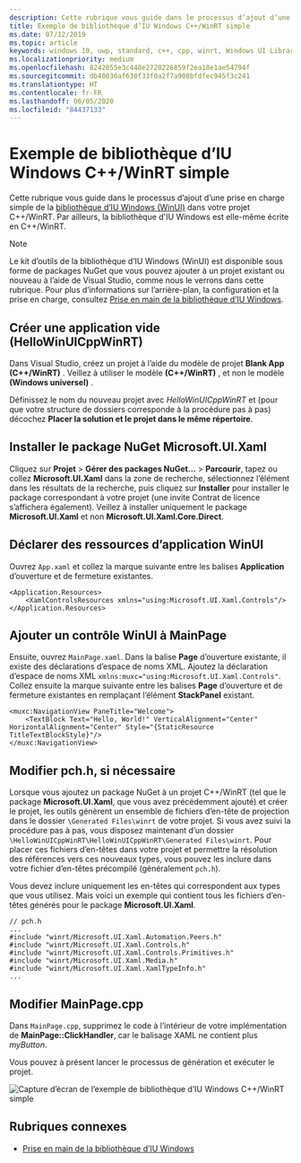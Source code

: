 ```yaml
---
description: Cette rubrique vous guide dans le processus d’ajout d’une prise en charge simple de WinUI dans un projet C++/WinRT.
title: Exemple de bibliothèque d’IU Windows C++/WinRT simple
ms.date: 07/12/2019
ms.topic: article
keywords: windows 10, uwp, standard, c++, cpp, winrt, Windows UI Library, WinUI
ms.localizationpriority: medium
ms.openlocfilehash: 8242055e3c448e2720226859f2ea10e1ae54794f
ms.sourcegitcommit: db48036af630f33f0a2f7a908bfdfec945f3c241
ms.translationtype: HT
ms.contentlocale: fr-FR
ms.lasthandoff: 06/05/2020
ms.locfileid: "84437133"
---
```

# <a name="a-simple-cwinrt-windows-ui-library-example"></a>Exemple de bibliothèque d’IU Windows C++/WinRT simple

Cette rubrique vous guide dans le processus d’ajout d’une prise en charge simple de la [bibliothèque d’IU Windows (WinUI)](https://github.com/Microsoft/microsoft-ui-xaml) dans votre projet C++/WinRT. Par ailleurs, la bibliothèque d'IU Windows est elle-même écrite en C++/WinRT.

> [!NOTE]
> Le kit d’outils de la bibliothèque d’IU Windows (WinUI) est disponible sous forme de packages NuGet que vous pouvez ajouter à un projet existant ou nouveau à l’aide de Visual Studio, comme nous le verrons dans cette rubrique. Pour plus d’informations sur l’arrière-plan, la configuration et la prise en charge, consultez [Prise en main de la bibliothèque d’IU Windows](/uwp/toolkits/winui/getting-started).

## <a name="create-a-blank-app-hellowinuicppwinrt"></a>Créer une application vide (HelloWinUICppWinRT)

Dans Visual Studio, créez un projet à l’aide du modèle de projet **Blank App (C++/WinRT)** . Veillez à utiliser le modèle **(C++/WinRT)** , et non le modèle **(Windows universel)** .

Définissez le nom du nouveau projet avec *HelloWinUICppWinRT* et (pour que votre structure de dossiers corresponde à la procédure pas à pas) décochez **Placer la solution et le projet dans le même répertoire**.

## <a name="install-the-microsoftuixaml-nuget-package"></a>Installer le package NuGet Microsoft.UI.Xaml

Cliquez sur **Projet** \> **Gérer des packages NuGet...** \> **Parcourir**, tapez ou collez **Microsoft.UI.Xaml** dans la zone de recherche, sélectionnez l’élément dans les résultats de la recherche, puis cliquez sur **Installer** pour installer le package correspondant à votre projet (une invite Contrat de licence s’affichera également). Veillez à installer uniquement le package **Microsoft.UI.Xaml** et non **Microsoft.UI.Xaml.Core.Direct**.

## <a name="declare-winui-application-resources"></a>Déclarer des ressources d’application WinUI

Ouvrez `App.xaml` et collez la marque suivante entre les balises **Application** d’ouverture et de fermeture existantes.

```xaml
<Application.Resources>
    <XamlControlsResources xmlns="using:Microsoft.UI.Xaml.Controls"/>
</Application.Resources>
```

## <a name="add-a-winui-control-to-mainpage"></a>Ajouter un contrôle WinUI à MainPage

Ensuite, ouvrez `MainPage.xaml`. Dans la balise **Page** d’ouverture existante, il existe des déclarations d’espace de noms XML. Ajoutez la déclaration d’espace de noms XML `xmlns:muxc="using:Microsoft.UI.Xaml.Controls"`. Collez ensuite la marque suivante entre les balises **Page** d’ouverture et de fermeture existantes en remplaçant l’élément **StackPanel** existant.

```xaml
<muxc:NavigationView PaneTitle="Welcome">
    <TextBlock Text="Hello, World!" VerticalAlignment="Center" HorizontalAlignment="Center" Style="{StaticResource TitleTextBlockStyle}"/>
</muxc:NavigationView>
```

## <a name="edit-pchh-as-necessary"></a>Modifier pch.h, si nécessaire

Lorsque vous ajoutez un package NuGet à un projet C++/WinRT (tel que le package **Microsoft.UI.Xaml**, que vous avez précédemment ajouté) et créer le projet, les outils génèrent un ensemble de fichiers d’en-tête de projection dans le dossier `\Generated Files\winrt` de votre projet. Si vous avez suivi la procédure pas à pas, vous disposez maintenant d’un dossier `\HelloWinUICppWinRT\HelloWinUICppWinRT\Generated Files\winrt`. Pour placer ces fichiers d’en-têtes dans votre projet et permettre la résolution des références vers ces nouveaux types, vous pouvez les inclure dans votre fichier d’en-têtes précompilé (généralement `pch.h`).

Vous devez inclure uniquement les en-têtes qui correspondent aux types que vous utilisez. Mais voici un exemple qui contient tous les fichiers d’en-têtes générés pour le package **Microsoft.UI.Xaml**.

```cppwinrt
// pch.h
...
#include "winrt/Microsoft.UI.Xaml.Automation.Peers.h"
#include "winrt/Microsoft.UI.Xaml.Controls.h"
#include "winrt/Microsoft.UI.Xaml.Controls.Primitives.h"
#include "winrt/Microsoft.UI.Xaml.Media.h"
#include "winrt/Microsoft.UI.Xaml.XamlTypeInfo.h"
...
```

## <a name="edit-mainpagecpp"></a>Modifier MainPage.cpp

Dans `MainPage.cpp`, supprimez le code à l’intérieur de votre implémentation de **MainPage::ClickHandler**, car le balisage XAML ne contient plus *myButton*.

Vous pouvez à présent lancer le processus de génération et exécuter le projet.

![Capture d’écran de l’exemple de bibliothèque d’IU Windows C++/WinRT simple](images/winui.png)

## <a name="related-topics"></a>Rubriques connexes
* [Prise en main de la bibliothèque d’IU Windows](/uwp/toolkits/winui/getting-started)